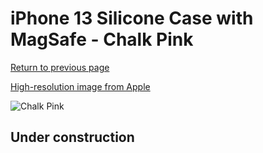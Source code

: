 # iPhone 13 Silicone Case with MagSafe - Chalk Pink

[Return to previous page](/iphone_13)

[High-resolution image from Apple](https://store.storeimages.cdn-apple.com/8756/as-images.apple.com/is/MM283?wid=4500&hei=4500&fmt=png)

<div style="width: 500px"><img src="/everyphone/MM283.png" alt="Chalk Pink"></div>

## Under construction

